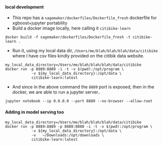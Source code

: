 

#### local development
* This repo has a `sagemaker/dockerfiles/Dockerfile_fresh` dockerfile for xgboost+jupyter portability
* Build a docker image locally, here calling it `citibike-learn`
```
docker build -f sagemaker/dockerfiles/Dockerfile_fresh -t citibike-learn .
```

* Run it, using my local data dir, `/Users/me/blah/blah/blah/data/citibike` where I have csv files kindly provided on the citibik data website.
```
my_local_data_directory=/Users/me/blah/blah/blah/data/citibike
docker run -p 8889:8889 -i -t -v $(pwd):/opt/program \
            -v ${my_local_data_directory}:/opt/data \
            citibike-learn:latest
```
* And since in the above command the `8889` port is exposed, then in the docker, we are able to run a jupyter server..
```
jupyter notebook --ip 0.0.0.0 --port 8889 --no-browser --allow-root
```


#### Adding in model serving too


```
my_local_data_directory=/Users/me/blah/blah/blah/data/citibike
docker run -p 8889:8889 -p 8080:8080 -i -t -v $(pwd):/opt/program \
            -v ${my_local_data_directory}:/opt/data \
            -v   ~/Downloads:/opt/downloads \
            citibike-learn:latest


```
